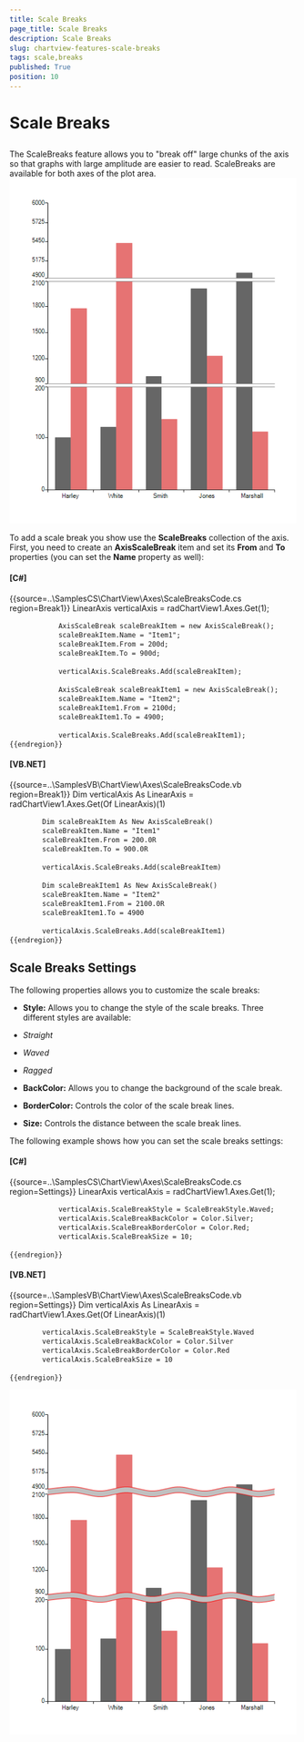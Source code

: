 ```yaml
---
title: Scale Breaks
page_title: Scale Breaks
description: Scale Breaks
slug: chartview-features-scale-breaks
tags: scale,breaks
published: True
position: 10
---
```


# Scale Breaks



## 

The ScaleBreaks feature allows you to "break off" large chunks of the axis so that graphs with large amplitude are easier to read.
        ScaleBreaks are available for both axes of the plot area.![chartview-axes-scale-breaks 001](images/chartview-axes-scale-breaks001.png)

To add a scale break you show use the __ScaleBreaks__ collection of the axis. 
          First, you need to create an __AxisScaleBreak__ item and set its __From__ 
          and __To__ properties (you can set the __Name__ property as well):
        

#### __[C#]__

{{source=..\SamplesCS\ChartView\Axes\ScaleBreaksCode.cs region=Break1}}
	            LinearAxis verticalAxis = radChartView1.Axes.Get<LinearAxis>(1);
	
	            AxisScaleBreak scaleBreakItem = new AxisScaleBreak();
	            scaleBreakItem.Name = "Item1";
	            scaleBreakItem.From = 200d;
	            scaleBreakItem.To = 900d;
	
	            verticalAxis.ScaleBreaks.Add(scaleBreakItem);
	
	            AxisScaleBreak scaleBreakItem1 = new AxisScaleBreak();
	            scaleBreakItem.Name = "Item2";
	            scaleBreakItem1.From = 2100d;
	            scaleBreakItem1.To = 4900;
	
	            verticalAxis.ScaleBreaks.Add(scaleBreakItem1);
	{{endregion}}



#### __[VB.NET]__

{{source=..\SamplesVB\ChartView\Axes\ScaleBreaksCode.vb region=Break1}}
	        Dim verticalAxis As LinearAxis = radChartView1.Axes.Get(Of LinearAxis)(1)
	
	        Dim scaleBreakItem As New AxisScaleBreak()
	        scaleBreakItem.Name = "Item1"
	        scaleBreakItem.From = 200.0R
	        scaleBreakItem.To = 900.0R
	
	        verticalAxis.ScaleBreaks.Add(scaleBreakItem)
	
	        Dim scaleBreakItem1 As New AxisScaleBreak()
	        scaleBreakItem.Name = "Item2"
	        scaleBreakItem1.From = 2100.0R
	        scaleBreakItem1.To = 4900
	
	        verticalAxis.ScaleBreaks.Add(scaleBreakItem1)
	{{endregion}}



## Scale Breaks Settings

The following properties allows you to customize the scale breaks:
        

* __Style:__ Allows you to change the style of the scale breaks. Three different styles are available:
            

* *Straight*

* *Waved*

* *Ragged*

* __BackColor:__ Allows you to change the background of the scale break.
            

* __BorderColor:__ Controls the color of the scale break lines.
            

* __Size:__ Controls the distance between the scale break lines.
            

The following example shows how you can set the scale breaks settings:
        

#### __[C#]__

{{source=..\SamplesCS\ChartView\Axes\ScaleBreaksCode.cs region=Settings}}
	            LinearAxis verticalAxis = radChartView1.Axes.Get<LinearAxis>(1);
	
	            verticalAxis.ScaleBreakStyle = ScaleBreakStyle.Waved;
	            verticalAxis.ScaleBreakBackColor = Color.Silver;
	            verticalAxis.ScaleBreakBorderColor = Color.Red;
	            verticalAxis.ScaleBreakSize = 10;
	            
	{{endregion}}



#### __[VB.NET]__

{{source=..\SamplesVB\ChartView\Axes\ScaleBreaksCode.vb region=Settings}}
	        Dim verticalAxis As LinearAxis = radChartView1.Axes.Get(Of LinearAxis)(1)
	
	        verticalAxis.ScaleBreakStyle = ScaleBreakStyle.Waved
	        verticalAxis.ScaleBreakBackColor = Color.Silver
	        verticalAxis.ScaleBreakBorderColor = Color.Red
	        verticalAxis.ScaleBreakSize = 10
	
	{{endregion}}

![chartview-axes-scale-breaks 002](images/chartview-axes-scale-breaks002.png)
